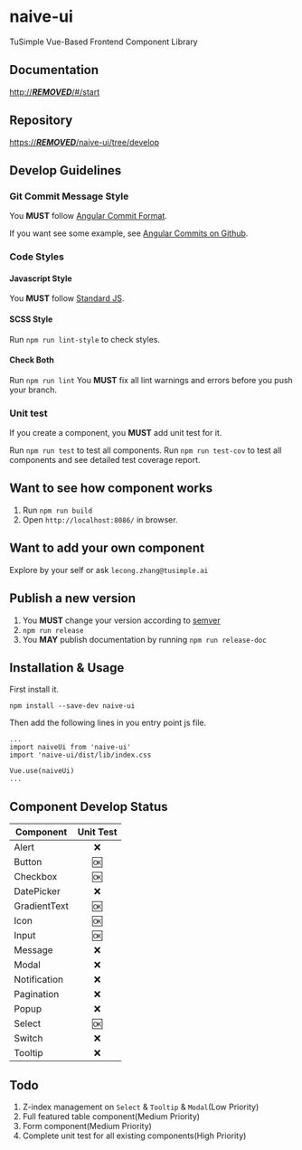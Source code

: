 # naive-ui
TuSimple Vue-Based Frontend Component Library
## Documentation
[http://***REMOVED***/#/start](http://***REMOVED***/#/start)
## Repository
[https://***REMOVED***/naive-ui/tree/develop](https://***REMOVED***/naive-ui/tree/develop)
## Develop Guidelines
### Git Commit Message Style
You **MUST** follow [Angular Commit Format](https://gist.github.com/brianclements/841ea7bffdb01346392c).

If you want see some example, see [Angular Commits on Github](https://github.com/angular/angular/commits/master).
### Code Styles
#### Javascript Style
You **MUST** follow [Standard JS](https://standardjs.com/).
#### SCSS Style
Run `npm run lint-style` to check styles.
#### Check Both
Run `npm run lint`
You **MUST** fix all lint warnings and errors before you push your branch.
### Unit test
If you create a component, you **MUST** add unit test for it.

Run `npm run test` to test all components.
Run `npm run test-cov` to test all components and see detailed test coverage report.

## Want to see how component works
1. Run `npm run build`
2. Open `http://localhost:8086/` in browser.
## Want to add your own component
Explore by your self or ask `lecong.zhang@tusimple.ai`
## Publish a new version
1. You **MUST** change your version according to [semver](https://semver.org/)
2. `npm run release`
3. You **MAY** publish documentation by running `npm run release-doc`
## Installation & Usage
First install it.
```
npm install --save-dev naive-ui
```
Then add the following lines in you entry point js file.
```
...
import naiveUi from 'naive-ui'
import 'naive-ui/dist/lib/index.css

Vue.use(naiveUi)
...
```
## Component Develop Status

|Component|Unit Test|
|--|:--:|
|Alert|❌|
|Button|🆗|
|Checkbox|🆗|
|DatePicker|❌|
|GradientText|🆗|
|Icon|🆗|
|Input|🆗|
|Message|❌|
|Modal|❌|
|Notification|❌|
|Pagination|❌|
|Popup|❌|
|Select|🆗|
|Switch|❌|
|Tooltip|❌|

## Todo
1. Z-index management on `Select` & `Tooltip` & `Modal`(Low Priority)
2. Full featured table component(Medium Priority)
3. Form component(Medium Priority)
4. Complete unit test for all existing components(High Priority)

